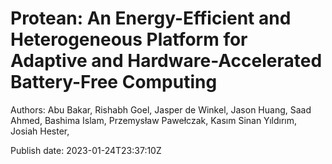 # Protean: An Energy-Efficient and Heterogeneous Platform for Adaptive and Hardware-Accelerated Battery-Free Computing

Authors: Abu Bakar, Rishabh Goel, Jasper de Winkel, Jason Huang, Saad Ahmed, Bashima Islam, Przemysław Pawełczak, Kasım Sinan Yıldırım, Josiah Hester, 



Publish date: 2023-01-24T23:37:10Z

